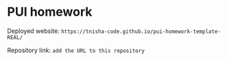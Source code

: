 # PUI homework

Deployed website: `https://tnisha-code.github.io/pui-homework-template-REAL/`

Repository link: `add the URL to this repository`
